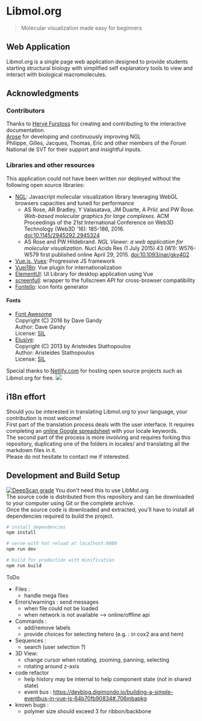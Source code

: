 # Libmol.org

> Molecular visualization made easy for beginners

## Web Application
Libmol.org is a single page web application designed to provide students starting structural biology with simplified self explanatory tools to view and interact with biological macromolecules.  

## Acknowledgments
### Contributors
Thanks to [Hervé Furstoss](https://github.com/hfurstoss) for creating and contributing to the interactive documentation.  
[Arose](https://github.com/arose) for developing and continuously improving NGL  
Philippe, Gilles, Jacques, Thomas, Eric and other members of the Forum National de SVT for their support and insightful inputs.

### Libraries and other resources
This application could not have been written nor deployed without the following open source libraries:
- [NGL](https://github.com/arose/ngl): Javascript molecular visualization library leveraging WebGL browsers capacities and tuned for performance
  - AS Rose, AR Bradley, Y Valasatava, JM Duarte, A Prlić and PW Rose. _Web-based molecular graphics for large complexes._ ACM Proceedings of the 21st International Conference on Web3D Technology (Web3D '16): 185-186, 2016. [doi:10.1145/2945292.2945324](http://dx.doi.org/10.1145/2945292.2945324)
  - AS Rose and PW Hildebrand. _NGL Viewer: a web application for molecular visualization._ Nucl Acids Res (1 July 2015) 43 (W1): W576-W579 first published online April 29, 2015. [doi:10.1093/nar/gkv402](https://doi.org/10.1093/nar/gkv402)
- [Vue.js, Vuex](https://vuejs.org/): Progressive JS framework
- [Vuei18n](https://github.com/kazupon/vue-i18n): Vue plugin for internationalization
- [ElementUI](http://element.eleme.io/#/en-US): UI Library for desktop application using Vue
- [screenfull](https://www.npmjs.com/package/screenfull): wrapper to the fullscreen API for cross-browser compatibility
- [Fontello](http://fontello.com): icon fonts generator  

#### Fonts 
- [Font Awesome](http://fortawesome.github.com/Font-Awesome/)  
   Copyright (C) 2016 by Dave Gandy  
   Author:    Dave Gandy  
   License:   [SIL](http://scripts.sil.org/OFL)  
- [Elusive](http://aristeides.com/):  
   Copyright (C) 2013 by Aristeides Stathopoulos  
   Author:    Aristeides Stathopoulos  
   License:   [SIL](http://scripts.sil.org/OFL)  


Special thanks to [Netlify.com](https://www.netlify.com) for hosting open source projects such as Libmol.org for free.
<a href="https://www.netlify.com">
  <img src="https://www.netlify.com/img/global/badges/netlify-dark.svg"/>
</a>

## i18n effort
Should you be interested in translating Libmol.org to your language, your contribution is most welcome!  
First part of the translation process deals with the user interface. It requires completing an [online Google spreadsheet](https://docs.google.com/spreadsheets/d/1tfpNe1SwHQ51arbPlnE6y7rDB-JKImhGICQGsMzQtes/edit?usp=sharing) with your locale keywords.  
The second part of the process is more involving and requires forking this repository, duplicating one of the folders in locales/ and translating all the markdown files in it.  
Please do not hesitate to contact me if interested.

## Development and Build Setup
[![DeepScan grade](https://deepscan.io/api/teams/3022/projects/4499/branches/36208/badge/grade.svg)](https://deepscan.io/dashboard#view=project&tid=3022&pid=4499&bid=36208)
You don't need this to use LibMol.org  
The source code is distributed from this repository and can be downloaded to your computer using Git or the complete archive.  
Once the source code is downloaded and extracted, you'll have to install all dependencies required to build the project.  

``` bash
# install dependencies
npm install

# serve with hot reload at localhost:8080
npm run dev

# build for production with minification
npm run build
```

ToDo
- Files : 
  - handle mega files
- Errors/warnings : send messages
  - when file could not be loaded
  - when network is not available --> online/offline api
- Commands : 
  - add/remove labels
  - provide choices for selecting hetero (e.g. : in cox2 ara and hem)
- Sequences : 
  - search (user selection ?)
- 3D View:
  - change cursor when rotating, zooming, panning, selecting
  - rotating around z-axis
- code refactor
  - help history may be internal to help component state (not in shared state)
  - event bus : https://devblog.digimondo.io/building-a-simple-eventbus-in-vue-js-64b70fb90834#.706mbapkg
- known bugs :
  - polymer size should exceed 3 for ribbon/backbone
  